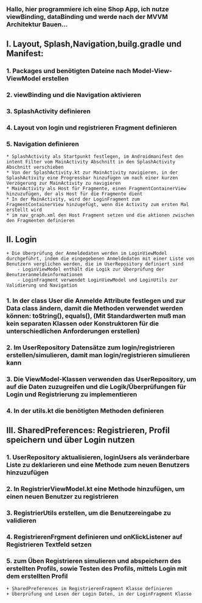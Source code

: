 ### Hallo, hier programmiere ich eine Shop App, ich nutze viewBinding, dataBinding und werde nach der MVVM Architektur Bauen...

## I. Layout, Splash,Navigation,builg.gradle und Manifest:
### 1. Packages und benötigten Dateine nach Model-View-ViewModel erstellen
### 2. viewBinding und die Navigation aktivieren
### 3. SplashActivity definieren 
### 4. Layout von login und registrieren Fragment definieren
### 5. Navigation definieren
    * SplashActivity als Startpunkt festlegen, im Androidmanifest den intent Filter vom MainActivity Abschnitt in den SplashActivity Abschnitt verschieben
    * Von der SplashActivity.kt zur MainActivity navigieren, in der SplashActivity eine Progressbar hinzufügen um nach einer kurzen Verzögerung zur MainActivity zu navigieren
    * MainActivity als Host für Fragmente, einen FragmentContainerView hinzuzufügen, der als Host für die Fragmente dient
    * In der MainActivity, wird der LoginFragment zum FragmentContainerView hinzugefügt, wenn die Activity zum ersten Mal erstellt wird
    * im nav_graph.xml den Host Fragment setzen und die aktionen zwischen den Fragmenten definieren

## II. Login
    + Die Überprüfung der Anmeldedaten werden im LoginViewModel durchgeführt, indem die eingegebenen Anmeldedaten mit einer Liste von Benutzern verglichen werden, die im UserRepository definiert sind
        - LoginViewModel enthält die Logik zur Überprüfung der Benutzeranmeldeinformationen
        - LoginFragment verwendet LoginViewModel und LoginUtils zur Validierung und Navigation

### 1. In der class User die Anmelde Attribute festlegen und zur Data class ändern, damit die Methoden verwendet werden können:  toString(), equals(), (Mit Standardwerten muß man kein separaten Klassen oder Konstruktoren für die unterschiedlichen Anforderungen erstellen) 
### 2. Im UserRepository Datensätze zum login/registrieren erstellen/simulieren, damit man login/registrieren simulieren kann
### 3. Die ViewModel-Klassen verwenden das UserRepository, um auf die Daten zuzugreifen und die Logik/Überprüfungen für Login und Registrierung zu implementieren
### 4. In der utils.kt die benötigten Methoden definieren

## III. SharedPreferences: Registrieren, Profil speichern und über Login nutzen
### 1. UserRepository aktualisieren, loginUsers als veränderbare Liste zu deklarieren und eine Methode zum neuen Benutzers hinzuzufügen
### 2. In RegistrierViewModel.kt eine Methode hinzufügen, um einen neuen Benutzer zu registrieren
### 3. RegistrierUtils erstellen, um die Benutzereingabe zu validieren
### 4. RegistrierenFrgment definieren und onKlickListener auf Registrieren Textfeld setzen
### 5. zum Üben Registrieren simulieren und abspeichern des erstellten Profils, sowie Testen des Profils, mittels Login mit dem erstellten Profil
    + SharedPreferences im RegistrierenFragment Klasse definieren
    + Überprüfung und Lesen der Login Daten, in der LoginFragment Klasse


